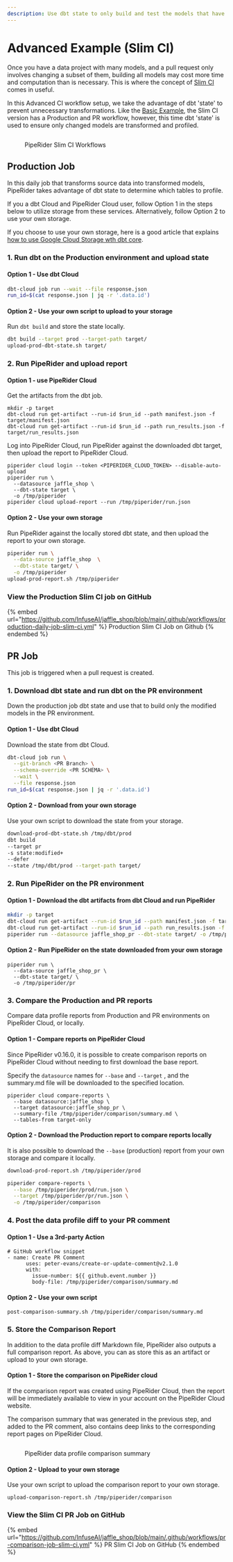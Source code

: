 ```yaml
---
description: Use dbt state to only build and test the models that have changed
---
```


# Advanced Example (Slim CI)

Once you have a data project with many models, and a pull request only involves changing a subset of them, building all models may cost more time and computation than is necessary. This is where the concept of [Slim CI](https://docs.getdbt.com/guides/legacy/best-practices#run-only-modified-models-to-test-changes-slim-ci) comes in useful. &#x20;

In this Advanced CI workflow setup, we take the advantage of dbt 'state' to prevent unnecessary transformations. Like the [Basic Example](basic-example.md), the Slim CI version has a Production and PR workflow, however, this time dbt 'state' is used to ensure only changed models are transformed and profiled.

<figure><img src="../../.gitbook/assets/piperider_slim-ci_process.png" alt=""><figcaption><p>PipeRider Slim CI Workflows</p></figcaption></figure>

## Production Job

In this daily job that transforms source data into transformed models, PipeRider takes advantage of dbt state to determine which tables to profile.

If you a dbt Cloud and PipeRider Cloud user, follow Option 1 in the steps below to utilize storage from these services. Alternatively, follow Option 2 to use your own storage.

If you choose to use your own storage, here is a good article that explains [how to use Google Cloud Storage wth dbt core](https://www.vantage-ai.com/blog/how-to-use-slim-ci-with-dbt-core). &#x20;

### 1. Run dbt on the Production environment and upload state

#### Option 1 - Use dbt Cloud

```bash
dbt-cloud job run --wait --file response.json
run_id=$(cat response.json | jq -r '.data.id')
```

#### Option 2 - Use your own script to upload to your storage

Run `dbt build` and store the state locally.

```bash
dbt build --target prod --target-path target/
upload-prod-dbt-state.sh target/
```

### 2. Run PipeRider and upload report

#### Option 1 - use PipeRider Cloud

Get the artifacts from the dbt job.&#x20;

```
mkdir -p target
dbt-cloud run get-artifact --run-id $run_id --path manifest.json -f target/manifest.json
dbt-cloud run get-artifact --run-id $run_id --path run_results.json -f target/run_results.json
```

Log into PipeRider Cloud, run PipeRider against the downloaded dbt target, then upload the report to PipeRider Cloud.

```
piperider cloud login --token <PIPERIDER_CLOUD_TOKEN> --disable-auto-upload
piperider run \
  --datasource jaffle_shop \
  --dbt-state target \
  -o /tmp/piperider
piperider cloud upload-report --run /tmp/piperider/run.json
```

#### Option 2 - Use your own storage

Run PipeRider against the locally stored dbt state, and then upload the report to your own storage.

```bash
piperider run \
  --data-source jaffle_shop  \
  --dbt-state target/ \
  -o /tmp/piperider
upload-prod-report.sh /tmp/piperider
```

### View the Production Slim CI job on GitHub

{% embed url="https://github.com/InfuseAI/jaffle_shop/blob/main/.github/workflows/production-daily-job-slim-ci.yml" %}
Production Slim CI Job on Github
{% endembed %}



## PR Job

This job is triggered when a pull request is created.

### 1. Download dbt state and run dbt on the PR environment

Down the production job dbt state and use that to build only the modified models in the PR environment.

#### Option 1 - Use dbt Cloud

Download the state from dbt Cloud.

```bash
dbt-cloud job run \
  --git-branch <PR Branch> \
  --schema-override <PR SCHEMA> \
  --wait \
  --file response.json
run_id=$(cat response.json | jq -r '.data.id')
```

#### Option 2 - Download from your own storage

Use your own script to download the state from your storage.

```bash
download-prod-dbt-state.sh /tmp/dbt/prod
dbt build
--target pr
-s state:modified+
--defer
--state /tmp/dbt/prod --target-path target/
```

### 2. Run PipeRider on the PR environment

#### Option 1 - Download the dbt artifacts from dbt Cloud and run PipeRider

```bash
mkdir -p target
dbt-cloud run get-artifact --run-id $run_id --path manifest.json -f target/manifest.json
dbt-cloud run get-artifact --run-id $run_id --path run_results.json -f target/run_results.json
piperider run --datasource jaffle_shop_pr --dbt-state target/ -o /tmp/piperider/pr

```

#### Option 2 - Run PipeRider on the state downloaded from your own storage

```
piperider run \
  --data-source jaffle_shop_pr \
  --dbt-state target/ \
  -o /tmp/piperider/pr
```

### 3. Compare the Production and PR reports

Compare data profile reports from Production and PR environments on PipeRider Cloud, or locally.

#### Option 1 - Compare reports on PipeRider Cloud

Since PipeRider v0.16.0, it is possible to create comparison reports on PipeRider Cloud without needing to first download the base report.

Specify the `datasource` names for  `--base` and `--target` , and the summary.md file will be downloaded to the specified location.

```
piperider cloud compare-reports \
  --base datasource:jaffle_shop \
  --target datasource:jaffle_shop_pr \
  --summary-file /tmp/piperider/comparison/summary.md \
  --tables-from target-only
```

#### Option 2 - Download the Production report to compare reports locally

It is also possible to download the `--base` (production) report from your own storage and compare it locally.&#x20;

```bash
download-prod-report.sh /tmp/piperider/prod

piperider compare-reports \
  --base /tmp/piperider/prod/run.json \
  --target /tmp/piperider/pr/run.json \
  -o /tmp/piperider/comparison
```

### 4. Post the data profile diff to your PR comment

#### Option 1 - Use a 3rd-party Action

```
# GitHub workflow snippet
- name: Create PR Comment
      uses: peter-evans/create-or-update-comment@v2.1.0
      with:
        issue-number: ${{ github.event.number }}
        body-file: /tmp/piperider/comparison/summary.md
```

#### Option 2 - Use your own script

```
post-comparison-summary.sh /tmp/piperider/comparison/summary.md
```

### 5. Store the Comparison Report

In addition to the data profile diff Markdown file, PipeRider also outputs a full comparison report. As above, you can as store this as an artifact or upload to your own storage.

#### Option 1 - Store the comparison on PipeRider cloud

If the comparison report was created using PipeRider Cloud, then the report will be immediately available to view in your account on the PipeRider Cloud website.

The comparison summary that was generated in the previous step, and added to the PR comment, also contains deep links to the corresponding report pages on PipeRider Cloud.

<figure><img src="../../.gitbook/assets/piperider-comparison-summary-fs8.png" alt=""><figcaption><p>PipeRider data profile comparison summary</p></figcaption></figure>

#### Option 2 - Upload to your own storage

Use your own script to upload the comparison report to your own storage.

```
upload-comparison-report.sh /tmp/piperider/comparison
```

### View the Slim CI PR Job on GitHub&#x20;

{% embed url="https://github.com/InfuseAI/jaffle_shop/blob/main/.github/workflows/pr-comparison-job-slim-ci.yml" %}
PR Slim CI Job on GitHub
{% endembed %}
